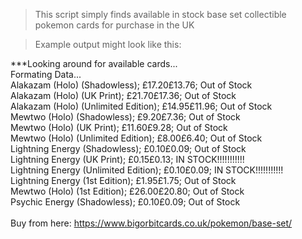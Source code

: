 > This script simply finds available in stock base set collectible pokemon cards for purchase in the UK

> Example output might look like this: <br/> 

***Looking around for available cards...<br/>
Formating Data...<br/>
Alakazam (Holo) (Shadowless); £17.20£13.76; Out of Stock<br/>
Alakazam (Holo) (UK Print); £21.70£17.36; Out of Stock<br/>
Alakazam (Holo) (Unlimited Edition); £14.95£11.96; Out of Stock<br/>
Mewtwo (Holo) (Shadowless); £9.20£7.36; Out of Stock<br/>
Mewtwo (Holo) (UK Print); £11.60£9.28; Out of Stock<br/>
Mewtwo (Holo) (Unlimited Edition); £8.00£6.40; Out of Stock<br/>
Lightning Energy (Shadowless); £0.10£0.09; Out of Stock<br/>
Lightning Energy (UK Print); £0.15£0.13; IN STOCK!!!!!!!!!!!<br/>
Lightning Energy (Unlimited Edition); £0.10£0.09; IN STOCK!!!!!!!!!!!<br/>
Lightning Energy (1st Edition); £1.95£1.75; Out of Stock<br/>
Mewtwo (Holo) (1st Edition); £26.00£20.80; Out of Stock<br/>
Psychic Energy (Shadowless); £0.10£0.09; Out of Stock<br/>
<br/>
Buy from here: https://www.bigorbitcards.co.uk/pokemon/base-set/
